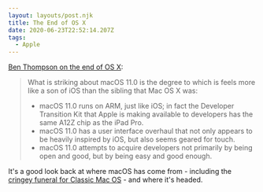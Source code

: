 ```yaml
---
layout: layouts/post.njk
title: The End of OS X
date: 2020-06-23T22:52:14.207Z
tags:
  - Apple
---
```

[Ben Thompson on the end of OS X](https://stratechery.com/2020/the-end-of-os-x/):

> What is striking about macOS 11.0 is the degree to which is feels more like a son of iOS than the sibling that Mac OS X was:
> * macOS 11.0 runs on ARM, just like iOS; in fact the Developer Transition Kit that Apple is making available to developers has the same A12Z chip as the iPad Pro.
> * macOS 11.0 has a user interface overhaul that not only appears to be heavily inspired by iOS, but also seems geared for touch.
> * macOS 11.0 attempts to acquire developers not primarily by being open and good, but by being easy and good enough.

It's a good look back at where macOS has come from - including the [cringey funeral for Classic Mac OS](https://videopress.com/v/cTvJLHm8) - and where it's headed.